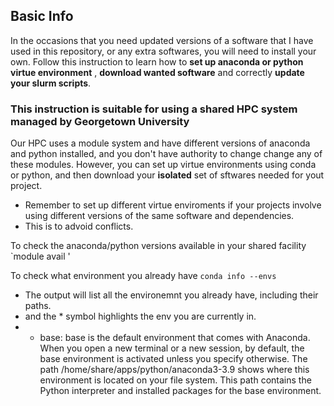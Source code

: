 ## Basic Info  
In the occasions that you need updated versions of a software that I have used in this repository, or any extra softwares, you will need to install your own.
Follow this instruction to learn how to __set up anaconda or python virtue environment__ , __download wanted software__ and correctly __update your slurm scripts__.
### This instruction is suitable for using a shared HPC system managed by Georgetown University
Our HPC uses a module system and have different versions of anaconda and python installed, and you don't have authority to change change any of these modules. However, you can set up virtue environments using conda or python, and then download your __isolated__ set of sftwares needed for yout project.
* Remember to set up different virtue enviroments if your projects involve using different versions of the same software and dependencies.
* This is to advoid conflicts.

To check the anaconda/python versions available in your shared facility `module avail '

To check what environment you already have `conda info --envs`
* The output will list all the environemnt you already have, including their paths.
* and the * symbol highlights the env you are currently in.
* * base: base is the default environment that comes with Anaconda.
When you open a new terminal or a new session, by default, the base environment is activated unless you specify otherwise.
The path /home/share/apps/python/anaconda3-3.9 shows where this environment is located on your file system. This path contains the Python interpreter and installed packages for the base environment.




